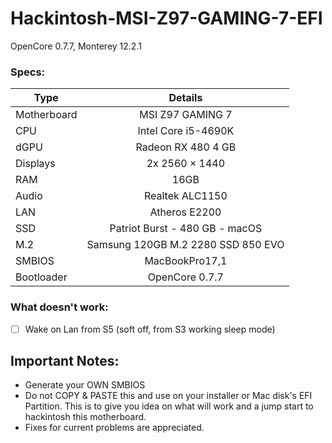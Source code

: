 # Hackintosh-MSI-Z97-GAMING-7-EFI
OpenCore 0.7.7, Monterey 12.2.1

### Specs:
Type | Details
| -------------- |:----------------------------:|
Motherboard | MSI Z97 GAMING 7
CPU | Intel Core i5-4690K
dGPU | Radeon RX 480 4 GB
Displays | 2x 2560 × 1440
RAM | 16GB
Audio | Realtek ALC1150
LAN | Atheros E2200
SSD | Patriot Burst - 480 GB - macOS
M.2 | Samsung 120GB M.2 2280 SSD 850 EVO 
SMBIOS | MacBookPro17,1
Bootloader | OpenCore 0.7.7

### What doesn't work:
- [ ] Wake on Lan from S5 (soft off, from S3 working sleep mode)

## Important Notes:
- Generate your OWN SMBIOS
- Do not COPY & PASTE this and use on your installer or Mac disk's EFI Partition. This is to give you idea on what will work and a jump start to hackintosh this motherboard.
- Fixes for current problems are appreciated.
